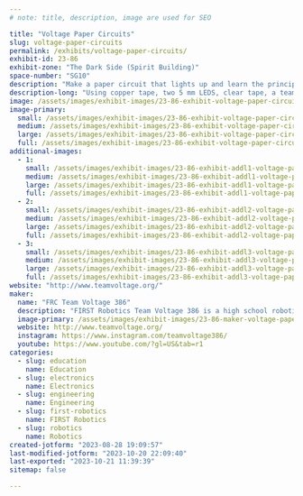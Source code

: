 ```yaml
---
# note: title, description, image are used for SEO

title: "Voltage Paper Circuits"
slug: voltage-paper-circuits
permalink: /exhibits/voltage-paper-circuits/
exhibit-id: 23-86
exhibit-zone: "The Dark Side (Spirit Building)"
space-number: "SG10"
description: "Make a paper circuit that lights up and learn the principles behind how a circuit works."
description-long: "Using copper tape, two 5 mm LEDS, clear tape, a team Voltage mascot picture, and a 3V button battery, you will be able to make a paper circuit that teaches students about the basics of electricity flow throughout a circuit, from the source of power to the product. "
image: /assets/images/exhibit-images/23-86-exhibit-voltage-paper-circuits-img-6982-large.jpeg
image-primary: 
  small: /assets/images/exhibit-images/23-86-exhibit-voltage-paper-circuits-img-6982-small.jpeg
  medium: /assets/images/exhibit-images/23-86-exhibit-voltage-paper-circuits-img-6982-medium.jpeg
  large: /assets/images/exhibit-images/23-86-exhibit-voltage-paper-circuits-img-6982-large.jpeg
  full: /assets/images/exhibit-images/23-86-exhibit-voltage-paper-circuits-img-6982-full.jpeg
additional-images: 
  - 1:
    small: /assets/images/exhibit-images/23-86-exhibit-addl1-voltage-paper-circuits-img-1282-small.JPG
    medium: /assets/images/exhibit-images/23-86-exhibit-addl1-voltage-paper-circuits-img-1282-medium.JPG
    large: /assets/images/exhibit-images/23-86-exhibit-addl1-voltage-paper-circuits-img-1282-large.JPG
    full: /assets/images/exhibit-images/23-86-exhibit-addl1-voltage-paper-circuits-img-1282-full.JPG
  - 2:
    small: /assets/images/exhibit-images/23-86-exhibit-addl2-voltage-paper-circuits-img-9036-small.jpeg
    medium: /assets/images/exhibit-images/23-86-exhibit-addl2-voltage-paper-circuits-img-9036-medium.jpeg
    large: /assets/images/exhibit-images/23-86-exhibit-addl2-voltage-paper-circuits-img-9036-large.jpeg
    full: /assets/images/exhibit-images/23-86-exhibit-addl2-voltage-paper-circuits-img-9036-full.jpeg
  - 3:
    small: /assets/images/exhibit-images/23-86-exhibit-addl3-voltage-paper-circuits-img-0050-small.JPG
    medium: /assets/images/exhibit-images/23-86-exhibit-addl3-voltage-paper-circuits-img-0050-medium.JPG
    large: /assets/images/exhibit-images/23-86-exhibit-addl3-voltage-paper-circuits-img-0050-large.JPG
    full: /assets/images/exhibit-images/23-86-exhibit-addl3-voltage-paper-circuits-img-0050-full.JPG
website: "http://www.teamvoltage.org/"
maker: 
  name: "FRC Team Voltage 386"
  description: "FIRST Robotics Team Voltage 386 is a high school robotics team from Melbourne, FL. We build a robot to participate in regional and world competitions every year and also work to spread STEM principles through our community outreach events."
  image-primary: /assets/images/exhibit-images/23-86-maker-voltage-paper-circuits-voltage-logo-medium.png
  website: http://www.teamvoltage.org/
  instagram: https://www.instagram.com/teamvoltage386/
  youtube: https://www.youtube.com/?gl=US&tab=r1
categories: 
  - slug: education
    name: Education
  - slug: electronics
    name: Electronics
  - slug: engineering
    name: Engineering
  - slug: first-robotics
    name: FIRST Robotics
  - slug: robotics
    name: Robotics
created-jotform: "2023-08-28 19:09:57"
last-modified-jotform: "2023-10-20 22:09:40"
last-exported: "2023-10-21 11:39:39"
sitemap: false

---
```

